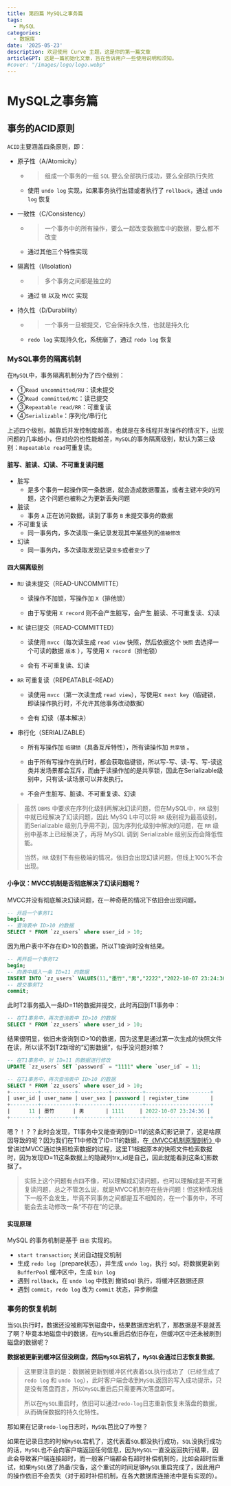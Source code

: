 ```yaml
---
title: 第四篇 MySQL之事务篇
tags:
  - MySQL
categories:
  - 数据库
date: '2025-05-23'
description: 欢迎使用 Curve 主题，这是你的第一篇文章
articleGPT: 这是一篇初始化文章，旨在告诉用户一些使用说明和须知。
#cover: "/images/logo/logo.webp"
---
```


# MySQL之事务篇

## 事务的ACID原则

`ACID`主要涵盖四条原则，即：

- 原子性（A/Atomicity）

  - > 组成一个事务的一组 `SQL` 要么全部执行成功，要么全部执行失败

  - 使用 `undo log` 实现，如果事务执行出错或者执行了 `rollback`，通过 `undo log` 恢复

- 一致性（C/Consistency）

  - > 一个事务中的所有操作，要么一起改变数据库中的数据，要么都不改变

  - 通过其他三个特性实现

- 隔离性（I/Isolation）

  - > 多个事务之间都是独立的

  - 通过 `锁` 以及 `MVCC` 实现

- 持久性（D/Durability）

  - > 一个事务一旦被提交，它会保持永久性，也就是持久化

  - `redo log` 实现持久化，系统崩了，通过 `redo log` 恢复

### MySQL事务的隔离机制

在`MySQL`中，事务隔离机制分为了四个级别：

- ①`Read uncommitted/RU`：读未提交
- ②`Read committed/RC`：读已提交
- ③`Repeatable read/RR`：可重复读
- ④`Serializable`：序列化/串行化

上述四个级别，越靠后并发控制度越高，也就是在多线程并发操作的情况下，出现问题的几率越小，但对应的也性能越差，`MySQL`的事务隔离级别，默认为第三级别：`Repeatable read`可重复读。

#### 脏写、脏读、幻读、不可重复读问题

- 脏写
  - 是多个事务一起操作同一条数据，就会造成数据覆盖，或者主键冲突的问题，这个问题也被称之为更新丢失问题
- 脏读
  - 事务 `A` 正在访问数据，读到了事务 `B` 未提交事务的数据
- 不可重复读
  - 同一事务内，多次读取一条记录发现其中某些列的`值被修改`
- 幻读
  - 同一事务内，多次读取发现记录`变多`或者`变少`了

#### 四大隔离级别

- `RU` 读未提交（READ-UNCOMMITTE）

  - 读操作不加锁，写操作加 `X`（排他锁）

  - 由于写使用 `X record` 则不会产生脏写，会产生 脏读、不可重复读、幻读

- `RC` 读已提交（READ-COMMITTED）

  - 读使用 `mvcc`（每次读生成 `read view` 快照，然后依据这个 `快照` 去选择一个可读的数据 `版本` ），写使用 `X record`（排他锁）

  - 会有 不可重复读、幻读

- `RR` 可重复读（REPEATABLE-READ）

  - 读使用 `mvcc`（第一次读生成 `read view`），写使用`X next key`（临键锁，即读操作执行时，不允许其他事务改动数据）

  - 会有 幻读（基本解决）

- 串行化（SERIALIZABLE）

  - 所有写操作加 `临键锁`（具备互斥特性），所有读操作加 `共享锁` 。

  - 由于所有写操作在执行时，都会获取临键锁，所以写-写、读-写、写-读这类并发场景都会互斥，而由于读操作加的是共享锁，因此在Serializable级别中，只有读-读场景可以并发执行。

  - 不会产生脏写、脏读、不可重复读、幻读

> 虽然 `DBMS` 中要求在序列化级别再解决幻读问题，但在MySQL中，`RR` 级别中就已经解决了幻读问题，因此 MySQ L中可以将 `RR` 级别视为最高级别，而Serializable 级别几乎用不到，因为序列化级别中解决的问题，在 `RR` 级别中基本上已经解决了，再将 MySQL 调到 Serializable 级别反而会降低性能。
>
> 当然，`RR` 级别下有些极端的情况，依旧会出现幻读问题，但线上100%不会出现。

#### 小争议：MVCC机制是否彻底解决了幻读问题呢？

MVCC并没有彻底解决幻读问题，在一种奇葩的情况下依旧会出现问题。

```sql
-- 开启一个事务T1
begin;
-- 查询表中 ID>10 的数据
SELECT * FROM `zz_users` where user_id > 10;
```

因为用户表中不存在ID>10的数据，所以T1查询时没有结果。

```sql
-- 再开启一个事务T2
begin;
-- 向表中插入一条 ID=11 的数据
INSERT INTO `zz_users` VALUES(11,"墨竹","男","2222","2022-10-07 23:24:36");
-- 提交事务T2
commit;
```

此时T2事务插入一条ID=11的数据并提交，此时再回到T1事务中：

```sql
-- 在T1事务中，再次查询表中 ID>10 的数据
SELECT * FROM `zz_users` where user_id > 10;
```

结果很明显，依旧未查询到ID>10的数据，因为这里是通过第一次生成的快照文件在读，所以读不到T2新增的“幻影数据”，似乎没问题对嘛？

```sql
-- 在T1事务中，对 ID=11 的数据进行修改
UPDATE `zz_users` SET `password` = "1111" where `user_id` = 11;

-- 在T1事务中，再次查询表中 ID>10 的数据
SELECT * FROM `zz_users` where user_id > 10;
+---------+-----------+----------+----------+---------------------+
| user_id | user_name | user_sex | password | register_time       |
+---------+-----------+----------+----------+---------------------+
|      11 | 墨竹      | 男       | 1111     | 2022-10-07 23:24:36 |
+---------+-----------+----------+----------+---------------------+
```

嗯？！？？此时会发现，T1事务中又能查询到ID=11的这条幻影记录了，这是啥原因导致的呢？因为我们在T1中修改了ID=11的数据，在[《MVCC机制原理剖析》](https://juejin.cn/post/7155359629050904584)中曾讲过MVCC通过快照检索数据的过程，这里T1根据原本的快照文件检索数据时，因为发现ID=11这条数据上的隐藏列trx_id是自己，因此就能看到这条幻影数据了。

> 实际上这个问题有点四不像，可以理解成幻读问题，也可以理解成是不可重复读问题，总之不管怎么说，就是MVCC机制存在些许问题！但这种情况线下一般不会发生，毕竟不同事务之间都是互不相知的，在一个事务中，不可能会去主动修改一条“不存在”的记录。

#### 实现原理

MySQL 的事务机制是基于 `日志` 实现的。

- `start transaction`; 关闭自动提交机制
- 生成 `redo log`（prepare状态），并生成 `undo log`，执行 sql，将数据更新到 `BufferPool` 缓冲区中，生成 `bin log`
- 遇到 `rollback`，在 `undo log` 中找到 撤销sql 执行，将缓冲区数据还原
- 遇到 `commit`，`redo log` 改为 `commit` 状态，异步刷盘

### 事务的恢复机制

当`SQL`执行时，数据还没被刷写到磁盘中，结果数据库宕机了，那数据是不是就丢了啊？毕竟本地磁盘中的数据，在`MySQL`重启后依旧存在，但缓冲区中还未被刷到磁盘的数据呢？

**数据被更新到缓冲区但没刷盘，然后`MySQL`宕机了，`MySQL`会通过日志恢复数据**。

> 这里要注意的是：数据被更新到缓冲区代表着`SQL`执行成功了（已经生成了`redo log` 和 `undo log`），此时客户端会收到`MySQL`返回的写入成功提示，只是没有落盘而言，所以`MySQL`重启后只需要再次落盘即可。
>
> 所以在`MySQL`重启时，依旧可以通过`redo-log`日志重新恢复未落盘的数据，从而确保数据的持久化特性。

那如果在记录`redo-log`日志时，`MySQL`芭比Q了咋整？

如果在记录日志的时候`MySQL`宕机了，这代表着`SQL`都没执行成功，`SQL`没执行成功的话，`MySQL`也不会向客户端返回任何信息，因为`MySQL`一直没返回执行结果，因此会导致客户端连接超时，而一般客户端都会有超时补偿机制的，比如会超时后重试，如果`MySQL`做了热备/灾备，这个重试的时间足够`MySQL`重启完成了，因此用户的操作依旧不会丢失（对于超时补偿机制，在各大数据库连接池中是有实现的）。